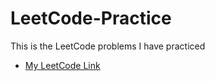 # LeetCode-Practice
This is the LeetCode problems I have practiced
* [My LeetCode Link](https://leetcode.com/OG_Matcha/)
